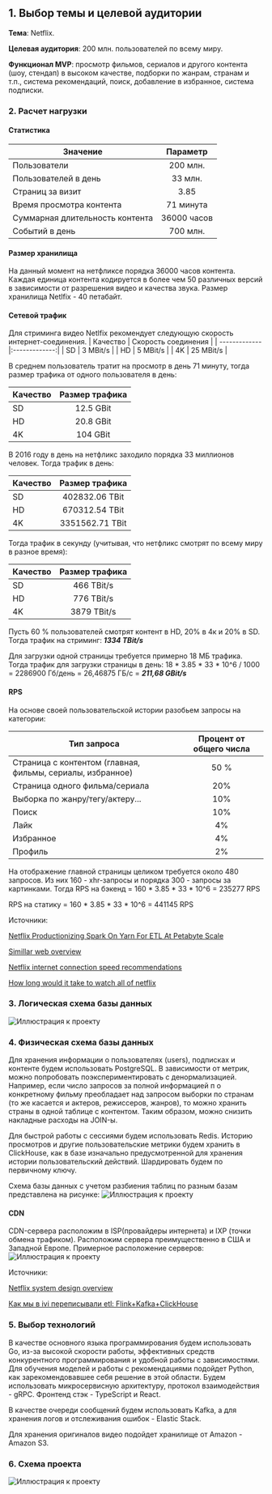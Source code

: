 ## 1. Выбор темы и целевой аудитории
**Тема**: Netflix.

**Целевая аудитория**: 200 млн. пользователей по всему миру.

**Функционал MVP**: просмотр фильмов, сериалов и другого контента (шоу, стендап) в высоком качестве, подборки по жанрам, странам и т.п., система рекомендаций, поиск, добавление в избранное, система подписки.

### 2. Расчет нагрузки

#### Статистика
| Значение       | Параметр |
| ------------- |:-------------:| 
| Пользователи    | 200 млн.|
| Пользователей в день     | 33 млн.      | 
| Страниц за визит  | 3.85 | 
| Время просмотра контента | 71 минута    |
| Суммарная длительность контента | 36000 часов  |
| Событий в день | 700 млн.|

#### Размер хранилища
На данный момент на нетфликсе порядка 36000 часов контента. Каждая единица контента кодируется в более чем 50 различных версий в зависимости от разрешения видео и качества звука. Размер хранилища Netlfix - 40 петабайт.

#### Сетевой трафик
Для стриминга видео Netlfix рекомендует следующую скорость интернет-соединения.
| Качество       | Скорость соединения |
| ------------- |:-------------:| 
| SD     | 3 MBit/s |
| HD      | 5 MBit/s      | 
| 4K | 25 MBit/s    |

В среднем пользователь тратит на просмотр в день 71 минуту, тогда размер трафика от одного пользователя в день:

| Качество       | Размер трафика |
| ------------- |:-------------:| 
| SD     | 12.5 GBit |
| HD      | 20.8 GBit     | 
| 4K | 104 GBit    |

В 2016 году в день на нетфликс заходило порядка 33 миллионов человек. Тогда трафик в день:

| Качество       | Размер трафика |
| ------------- |:-------------:| 
| SD | 402832.06  TBit |
| HD | 670312.54 TBit| 
| 4K | 3351562.71 TBit|

Тогда трафик в секунду (учитывая, что нетфликс смотрят по всему миру в разное время):

| Качество       | Размер трафика |
| ------------- | :-------------: | 
| SD | 466 TBit/s |
| HD | 776 TBit/s| 
| 4K | 3879 TBit/s|

Пусть 60 % пользователей смотрят контент в HD, 20% в 4к и 20% в SD.
Тогда трафик на стриминг: ***1334 TBit/s***

Для загрузки одной страницы требуется примерно 18 МБ трафика. 
Тогда трафик для загрузки страницы в день:
18 * 3.85 * 33 * 10^6 / 1000 = 2286900 Гб/день = 26,46875 ГБ/с = ***211,68 GBit/s***

#### RPS
На основе своей пользовательской истории разобьем запросы на категории:

| Тип запроса       | Процент от общего числа |
| ------------- | :-------------: | 
| Страница с контентом (главная, фильмы, сериалы, избранное) | 50 % |
| Страница одного фильма/сериала | 20% |
| Выборка по жанру/тегу/актеру... | 10% |
| Поиск | 10% |
| Лайк | 4% |
| Избранное | 4% |
| Профиль | 2% |


На отображение главной страницы целиком требуется около 480 запросов. Из них 160 - xhr-запросы и порядка 300 - запросы за картинками.
Тогда RPS на бэкенд = 160 * 3.85 * 33 * 10^6 = 235277 RPS

RPS на статику = 160 * 3.85 * 33 * 10^6 = 441145 RPS


Источники:

[Netflix Productionizing Spark On Yarn For ETL At Petabyte Scale](https://youtu.be/TY3_G4SFhGo?t=113)

[Simillar web overview](https://account.similarweb.com/login?returnUrl=https%3A%2F%2Fpro.similarweb.com%2F#/marketing/competitiveanalysis/overview/website-performance/netflix.com/*/643/3m?webSource=Total)

[Netflix internet connection speed recommendations](https://help.netflix.com/en/node/306)

[How long would it take to watch all of netflix](https://www.whats-on-netflix.com/news/how-long-would-it-take-to-watch-all-of-netflix/)




### 3. Логическая схема базы данных
![Иллюстрация к проекту](https://github.com/Moxxx1e/technopark_highload/raw/main/img/netflix_schema_3.png)

### 4. Физическая схема базы данных
Для хранения информации о пользователях (users), подписках и контенте будем использовать PostgreSQL. В зависимости от метрик, можно попробовать поэкспериментировать с денормализацией. Например, если число запросов за полной информацией п о конкретному фильму преобладает над запросом выборки по странам (то же касается и актеров, режиссеров, жанров), то можно хранить страны в одной таблице с контентом. Таким образом, можно снизить накладные расходы на JOIN-ы. 

Для быстрой работы с сессиями будем использовать Redis. Историю просмотров и другие пользовательские метрики будем хранить в ClickHouse, как в базе изначально предусмотренной для хранения истории пользовательский действий. Шардировать будем по первичному ключу. 

Схема базы данных с учетом разбиения таблиц по разным базам представлена на рисунке:
![Иллюстрация к проекту](https://github.com/Moxxx1e/technopark_highload/raw/main/img/phys_db.png)

#### CDN

CDN-сервера расположим в ISP(провайдеры интернета) и IXP (точки обмена трафиком). Расположим сервера преимущественно в США и Западной Европе. Примерное расположение серверов:
![Иллюстрация к проекту](https://github.com/Moxxx1e/technopark_highload/raw/main/img/netflix_cdn_map.jpeg)


Источники:

[Netflix system design overview](https://medium.com/@narengowda/netflix-system-design-dbec30fede8d)

[Как мы в ivi переписывали etl: Flink+Kafka+ClickHouse](https://habr.com/ru/company/ivi/blog/347408/)

### 5. Выбор технологий
В качестве основного языка программирования будем использовать Go, из-за высокой скорости работы, эффективных средств конкурентного программирования и удобной работы с зависимостями. Для обучения моделей и работы с рекомендациями подойдет Python, как зарекомендовавшее себя решение в этой области. 
Будем использовать микросервисную архитектуру, протокол взаимодействия - gRPC. Фронтенд стэк - TypeScript и React.

В качестве очереди сообщений будем использовать Kafka, а для хранения логов и отслеживания ошибок - Elastic Stack. 

Для хранения оригиналов видео подойдет хранилище от Amazon - Amazon S3.

### 6. Схема проекта
![Иллюстрация к проекту](https://github.com/Moxxx1e/technopark_highload/raw/main/img/netflix_arch_1.png)


